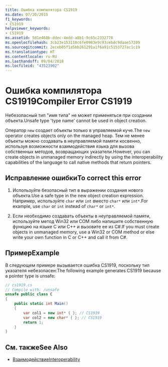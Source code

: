 ```yaml
---
title: Ошибка компилятора CS1919
ms.date: 07/20/2015
f1_keywords:
- CS1919
helpviewer_keywords:
- CS1919
ms.assetid: 5d1e468b-ddec-4edd-a8b1-9c65c2332778
ms.openlocfilehash: 3cb23e153110c6fe0983e9c93cebdc9daae57289
ms.sourcegitcommit: 2eceb05f1a5bb261291a1f6a91c5153727ac1c19
ms.translationtype: HT
ms.contentlocale: ru-RU
ms.lasthandoff: 09/04/2018
ms.locfileid: "43523902"
---
```

# <a name="compiler-error-cs1919"></a><span data-ttu-id="26712-102">Ошибка компилятора CS1919</span><span class="sxs-lookup"><span data-stu-id="26712-102">Compiler Error CS1919</span></span>

<span data-ttu-id="26712-103">Небезопасный тип "имя типа" не может применяться при создании объекта.</span><span class="sxs-lookup"><span data-stu-id="26712-103">Unsafe type 'type name' cannot be used in object creation.</span></span>  
  
 <span data-ttu-id="26712-104">Оператор `new` создает объекты только в управляемой куче.</span><span class="sxs-lookup"><span data-stu-id="26712-104">The `new` operator creates objects only on the managed heap.</span></span> <span data-ttu-id="26712-105">Тем не менее объекты можно создавать в неуправляемой памяти косвенно, используя возможности взаимодействия языка для вызова собственных методов, возвращающих указатели.</span><span class="sxs-lookup"><span data-stu-id="26712-105">However, you can create objects in unmanaged memory indirectly by using the interoperability capabilities of the language to call native methods that return pointers.</span></span>  
  
## <a name="to-correct-this-error"></a><span data-ttu-id="26712-106">Исправление ошибки</span><span class="sxs-lookup"><span data-stu-id="26712-106">To correct this error</span></span>  
  
1. <span data-ttu-id="26712-107">Используйте безопасный тип в выражении создания нового объекта.</span><span class="sxs-lookup"><span data-stu-id="26712-107">Use a safe type in the new object creation expression.</span></span> <span data-ttu-id="26712-108">Например, используйте `char` или `int` вместо `char*` или `int*`.</span><span class="sxs-lookup"><span data-stu-id="26712-108">For example, use `char` or `int` instead of `char*` or `int*`.</span></span>  
  
2. <span data-ttu-id="26712-109">Если необходимо создавать объекты в неуправляемой памяти, используйте метод Win32 или COM либо напишите собственную функцию на языке C или C++ и вызовите ее из C#.</span><span class="sxs-lookup"><span data-stu-id="26712-109">If you must create objects in unmanaged memory, use a Win32 or COM method or else write your own function in C or C++ and call it from C#.</span></span>  
  
## <a name="example"></a><span data-ttu-id="26712-110">Пример</span><span class="sxs-lookup"><span data-stu-id="26712-110">Example</span></span>

 <span data-ttu-id="26712-111">В следующем примере вызывается ошибка CS1919, поскольку тип указателя небезопасен:</span><span class="sxs-lookup"><span data-stu-id="26712-111">The following example generates CS1919 because a pointer type is unsafe:</span></span>

```csharp
// cs1919.cs  
// Compile with: /unsafe  
unsafe public class C  
{  
    public static int Main()  
    {  
        var col1 = new int* { }; // CS1919  
        var col2 = new char* { }; // CS1919  
        return 1;  
    }  
}  
```

## <a name="see-also"></a><span data-ttu-id="26712-112">См. также</span><span class="sxs-lookup"><span data-stu-id="26712-112">See Also</span></span>  

- [<span data-ttu-id="26712-113">Взаимодействие</span><span class="sxs-lookup"><span data-stu-id="26712-113">Interoperability</span></span>](../../../csharp/programming-guide/interop/index.md)
